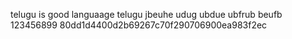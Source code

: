 telugu is good languaage
telugu jbeuhe udug ubdue ubfrub beufb 123456899
80dd1d4400d2b69267c70f290706900ea983f2ec
